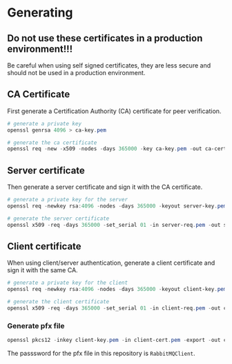 # Generating

## **Do not use these certificates in a production environment!!!**
Be careful when using self signed certificates, they are less secure
and should not be used in a production environment.

## CA Certificate

First generate a Certification Authority (CA) certificate for peer verification.

```powershell
# generate a private key
openssl genrsa 4096 > ca-key.pem

# generate the ca certificate
openssl req -new -x509 -nodes -days 365000 -key ca-key.pem -out ca-cert.pem
```

## Server certificate

Then generate a server certificate and sign it with the CA certificate.

```powershell
# generate a private key for the server
openssl req -newkey rsa:4096 -nodes -days 365000 -keyout server-key.pem -out server-req.pem

# generate the server certificate
openssl x509 -req -days 365000 -set_serial 01 -in server-req.pem -out server-cert.pem -CA ca-cert.pem -CAkey ca-key.pem
```

## Client certificate

When using client/server authentication, generate a client certificate and sign it with the same CA.

```powershell
# generate a private key for the client
openssl req -newkey rsa:4096 -nodes -days 365000 -keyout client-key.pem -out client-req.pem

# generate the client certificate
openssl x509 -req -days 365000 -set_serial 01 -in client-req.pem -out client-cert.pem -CA ca-cert.pem -CAkey ca-key.pem
```

### Generate pfx file

```powershell
openssl pkcs12 -inkey client-key.pem -in client-cert.pem -export -out client-cert.pfx
```

The passsword for the pfx file in this repository is `RabbitMQClient`.

